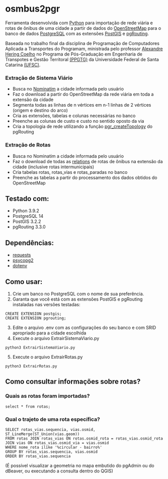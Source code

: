 # osmbus2pgr

Ferramenta desenvolvida com [Python](https://python.org) para importação de rede viária e rotas de ônibus de uma cidade a partir de dados do [OpenStreetMap](https://openstreetmap.org) para o banco de dados [PostgreSQL](https://www.postgresql.org/) com as extensões [PostGIS](https://postgis.net) e [pgRouting](https://pgrouting.org). 

Baseada no trabalho final da disciplina de Programação de Computadores Aplicada a Transportes do Programam, ministrada pelo professor [Alexandre Hering Coelho](https://ahcoelho.paginas.ufsc.br/) no Programa de Pós-Graduação em Engenharia de Transpotes e Gestão Territoral [(PPGTG)](https://ppgtg.ufsc.br) da Universidade Federal de Santa Catarina [(UFSC)](https://ufsc.br). 

### Extração de Sistema Viário
* Busca no [Nominatim](https://nominatim.openstreetmap.org/) a cidade informada pelo usuário
* Faz o download a partir do OpenStreetMap da rede viária em toda a extensão da cidade
* Segmenta todas as linhas de n vértices em n-1 linhas de 2 vértices (origem e destino do arco)
* Cria as extensões, tabelas e colunas necessárias no banco
* Preenche as colunas de custo e custo no sentido oposto da via
* Cria a topologia de rede utilizando a função [pgr_createTopology](https://docs.pgrouting.org/3.3/en/pgr_createTopology.html) do pgRouting

### Extração de Rotas
* Busca no Nominatim a cidade informada pelo usuário
* Faz o download de todas as [relations](https://wiki.openstreetmap.org/wiki/Relation:route) de rotas de ônibus na extensão da cidade (inclusive rotas intermunicipais)
* Cria tabelas rotas, rotas_vias e rotas_paradas no banco
* Preenche as tabelas a partir do processamento dos dados obtidos do OpenStreetMap

## Testado com:
- Python 3.9.2
- PostgreSQL 14
- PostGIS 3.2.2
- pgRouting 3.3.0

## Dependências:
- [requests](https://pypi.org/project/requests/)
- [psycopg2](https://pypi.org/project/psycopg2/)
- [dotenv](https://pypi.org/project/dotenv/)

## Como usar:
1) Crie um banco no PostgreSQL com o nome de sua preferência.
2) Garanta que você está com as extensões PostGIS e pgRouting instaladas nas versões testadas:
```
CREATE EXTENSION postgis;
CREATE EXTENSION pgrouting;
```
3) Edite o arquivo .env com as configurações do seu banco e com SRID apropriado para a cidade escolhida
4) Execute o arquivo ExtrairSistemaViario.py
```
python3 ExtrairSistemaViario.py
```
5) Execute o arquivo ExtrairRotas.py
```
python3 ExtrairRotas.py
```
## Como consultar informações sobre rotas?
### Quais as rotas foram importadas?
```
select * from rotas;
```

### Qual o trajeto de uma rota específica?
```
SELECT rotas_vias.sequencia, vias.osmid, ST_LineMerge(ST_Union(vias.geom))
FROM rotas JOIN rotas_vias ON rotas.osmid_rota = rotas_vias.osmid_rota JOIN vias ON rotas_vias.osmid_via = vias.osmid 
WHERE nome_rota ilike '%circular - bairro%'
GROUP BY rotas_vias.sequencia, vias.osmid 
ORDER BY rotas_vias.sequencia
```
(É possível visualizar a geometria no mapa embutido do pgAdmin ou do dBeaver, ou executando a consulta dentro do QGIS)
